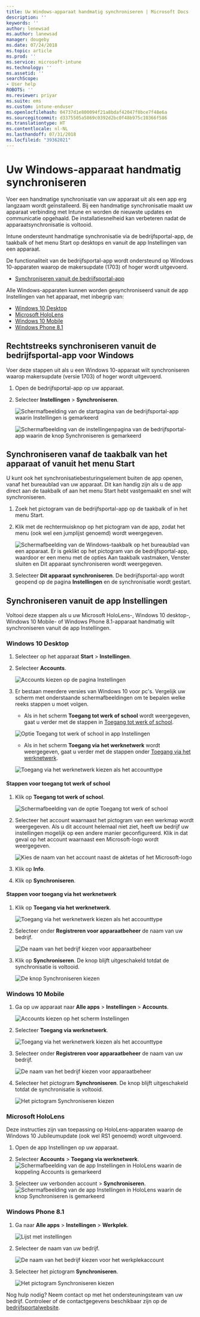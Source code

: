 ```yaml
---
title: Uw Windows-apparaat handmatig synchroniseren | Microsoft Docs
description: ''
keywords: ''
author: lenewsad
ms.author: lanewsad
manager: dougeby
ms.date: 07/24/2018
ms.topic: article
ms.prod: ''
ms.service: microsoft-intune
ms.technology: ''
ms.assetid: ''
searchScope:
- User help
ROBOTS: ''
ms.reviewer: priyar
ms.suite: ems
ms.custom: intune-enduser
ms.openlocfilehash: 04737d1e800094f21a8bdaf42047f8bce7f48e6a
ms.sourcegitcommit: d3375505a5869c0392d2bc0f48b975c10366f586
ms.translationtype: HT
ms.contentlocale: nl-NL
ms.lasthandoff: 07/31/2018
ms.locfileid: "39362021"
---
```

# <a name="sync-your-windows-device-manually"></a>Uw Windows-apparaat handmatig synchroniseren

Voer een handmatige synchronisatie van uw apparaat uit als een app erg langzaam wordt geïnstalleerd. Bij een handmatige synchronisatie maakt uw apparaat verbinding met Intune en worden de nieuwste updates en communicatie opgehaald. De installatiesnelheid kan verbeteren nadat de apparaatsynchronisatie is voltooid.

Intune ondersteunt handmatige synchronisatie via de bedrijfsportal-app, de taakbalk of het menu Start op desktops en vanuit de app Instellingen van een apparaat. 

De functionaliteit van de bedrijfsportal-app wordt ondersteund op Windows 10-apparaten waarop de makersupdate (1703) of hoger wordt uitgevoerd. 
* [Synchroniseren vanuit de bedrijfsportal-app](#Sync-from-Company-Portal-app-for-Windows)  

Alle Windows-apparaten kunnen worden gesynchroniseerd vanuit de app Instellingen van het apparaat, met inbegrip van:

* [Windows 10 Desktop](#windows-10-desktop)  
* [Microsoft HoloLens](#microsoft-hololens)   
* [Windows 10 Mobile](#windows-10-mobile)  
* [Windows Phone 8.1](#windows-phone-81)    

## <a name="sync-directly-from-company-portal-app-for-windows"></a>Rechtstreeks synchroniseren vanuit de bedrijfsportal-app voor Windows
Voer deze stappen uit als u een Windows 10-apparaat wilt synchroniseren waarop makersupdate (versie 1703) of hoger wordt uitgevoerd.

1.  Open de bedrijfsportal-app op uw apparaat.

2.  Selecteer **Instellingen** > **Synchroniseren**.

    ![Schermafbeelding van de startpagina van de bedrijfsportal-app waarin Instellingen is gemarkeerd](./media/RS1_homePage_settings_04.png)  
    
    ![Schermafbeelding van de instellingenpagina van de bedrijfsportal-app waarin de knop Synchroniseren is gemarkeerd](./media/RS1_settingspage_sync05.png)  

## <a name="sync-from-device-taskbar-or-start-menu"></a>Synchroniseren vanaf de taakbalk van het apparaat of vanuit het menu Start   

U kunt ook het synchronisatiebesturingselement buiten de app openen, vanaf het bureaublad van uw apparaat. Dit kan handig zijn als u de app direct aan de taakbalk of aan het menu Start hebt vastgemaakt en snel wilt synchroniseren.  

1. Zoek het pictogram van de bedrijfsportal-app op de taakbalk of in het menu Start.  
2. Klik met de rechtermuisknop op het pictogram van de app, zodat het menu (ook wel een jumplijst genoemd) wordt weergegeven.  

    ![Schermafbeelding van de Windows-taakbalk op het bureaublad van een apparaat. Er is geklikt op het pictogram van de bedrijfsportal-app, waardoor er een menu met de opties Aan taakbalk vastmaken, Venster sluiten en Dit apparaat synchroniseren wordt weergegeven.](./media/sync-device-from-start-menu-1807.png)  

3. Selecteer **Dit apparaat synchroniseren**. De bedrijfsportal-app wordt geopend op de pagina **Instellingen** en de synchronisatie wordt gestart.  

## <a name="sync-from-settings-app"></a>Synchroniseren vanuit de app Instellingen 
Voltooi deze stappen als u uw Microsoft HoloLens-, Windows 10 desktop-, Windows 10 Mobile- of Windows Phone 8.1-apparaat handmatig wilt synchroniseren vanuit de app Instellingen.  

### <a name="windows-10-desktop"></a>Windows 10 Desktop
1. Selecteer op het apparaat **Start** > **Instellingen**.

2. Selecteer **Accounts**.

    ![Accounts kiezen op de pagina Instellingen](./media/win10pc-sync-2-settings-accounts.png)  

3. Er bestaan meerdere versies van Windows 10 voor pc's. Vergelijk uw scherm met onderstaande schermafbeeldingen om te bepalen welke reeks stappen u moet volgen. 

    * Als in het scherm **Toegang tot werk of school** wordt weergegeven, gaat u verder met de stappen in [Toegang tot werk of school](#access-work-or-school).

    ![Optie Toegang tot werk of school in app Instellingen](./media/w10-enroll-rs1-connect-to-work-or-school.png)  

    * Als in het scherm **Toegang via het werknetwerk** wordt weergegeven, gaat u verder met de stappen onder [Toegang via het werknetwerk](#work-access).  

    ![Toegang via het werknetwerk kiezen als het accounttype](./media/win10pc-sync-3-work-access.png)

#### <a name="access-work-or-school-steps"></a>Stappen voor toegang tot werk of school

1. Klik op **Toegang tot werk of school**.

    ![Schermafbeelding van de optie Toegang tot werk of school](./media/w10-enroll-rs1-connect-to-work-or-school.png)  

2. Selecteer het account waarnaast het pictogram van een werkmap wordt weergegeven. Als u dit account helemaal niet ziet, heeft uw bedrijf uw instellingen mogelijk op een andere manier geconfigureerd. Klik in dat geval op het account waarnaast een Microsoft-logo wordt weergegeven.

     ![Kies de naam van het account naast de aktetas of het Microsoft-logo](./media/win10pc-rs1-sync-info-button.png)

3. Klik op **Info**. 

4. Klik op **Synchroniseren**. 

#### <a name="work-access-steps"></a>Stappen voor toegang via het werknetwerk

1.  Klik op **Toegang via het werknetwerk**.

    ![Toegang via het werknetwerk kiezen als het accounttype](./media/win10pc-sync-3-work-access.png)

2. Selecteer onder **Registreren voor apparaatbeheer** de naam van uw bedrijf.

    ![De naam van het bedrijf kiezen voor apparaatbeheer](./media/win10pc-sync-4-tap-com-name.png)

3. Klik op **Synchroniseren**. De knop blijft uitgeschakeld totdat de synchronisatie is voltooid.

    ![De knop Synchroniseren kiezen](./media/win10pc-sync-5-tap-sync.png)  


### <a name="windows-10-mobile"></a>Windows 10 Mobile

   1. Ga op uw apparaat naar **Alle apps** > **Instellingen** > **Accounts**.

       ![Accounts kiezen op het scherm Instellingen](./media/win10m-sync-1-settings-accounts.png)

   2. Selecteer **Toegang via werknetwerk**.

       ![Toegang via het werknetwerk kiezen als het accounttype](./media/win10m-sync-2-work-access.png)

   3. Selecteer onder **Registreren voor apparaatbeheer** de naam van uw bedrijf.

       ![De naam van het bedrijf kiezen voor apparaatbeheer](./media/win10m-sync-3-tap-comp-name.png)

   4. Selecteer het pictogram **Synchroniseren**. De knop blijft uitgeschakeld totdat de synchronisatie is voltooid.

       ![Het pictogram Synchroniseren kiezen](./media/win10m-sync-4-tap-sync.png)  
### <a name="microsoft-hololens"></a>Microsoft HoloLens  
Deze instructies zijn van toepassing op HoloLens-apparaten waarop de Windows 10 Jubileumupdate (ook wel RS1 genoemd) wordt uitgevoerd. 
1.  Open de app Instellingen op uw apparaat.  

2.  Selecteer **Accounts** > **Toegang via werknetwerk**.  
    ![Schermafbeelding van de app Instellingen in HoloLens waarin de koppeling Accounts is gemarkeerd](./media/RS1_holoLens_SettingsRS1_Accounts_06.png)  

3.  Selecteer uw verbonden account > **Synchroniseren**. ![Schermafbeelding van de app Instellingen in HoloLens waarin de knop Synchroniseren is gemarkeerd](./media/RS1_holoLens_SyncRS1_Sync_08.png)  

### <a name="windows-phone-81"></a>Windows Phone 8.1

1. Ga naar **Alle apps** > **Instellingen** > **Werkplek**.

    ![Lijst met instellingen](./media/wp81-1-sync-settings-workplace.png)

2. Selecteer de naam van uw bedrijf.

    ![De naam van het bedrijf kiezen voor het werkplekaccount](./media/wp81-2-sync-tap-compname.png)

3. Selecteer het pictogram **Synchroniseren**.

    ![Het pictogram Synchroniseren kiezen](./media/wp81-3-sync-tap-sync-button.png)

Nog hulp nodig? Neem contact op met het ondersteuningsteam van uw bedrijf. Controleer of de contactgegevens beschikbaar zijn op de [bedrijfsportalwebsite](https://portal.manage.microsoft.com#HelpDeskDialog).
